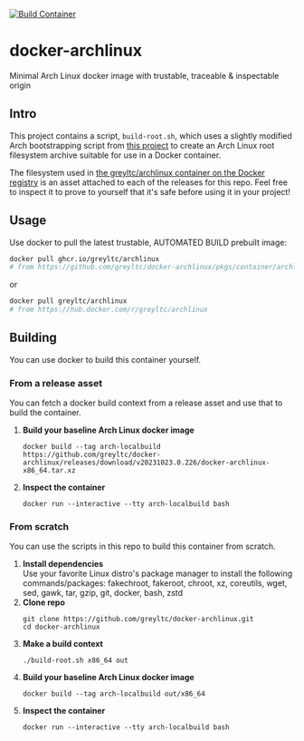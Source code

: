 [![Build Container](https://github.com/greyltc/docker-archlinux/actions/workflows/build_container.yml/badge.svg)](https://github.com/greyltc/docker-archlinux/actions/workflows/build_container.yml)

docker-archlinux
====================
Minimal Arch Linux docker image with trustable, traceable & inspectable origin   

## Intro
This project contains a script, `build-root.sh`, which uses a slightly modified Arch bootstrapping script from [this project](
https://github.com/tokland/arch-bootstrap) to create an Arch Linux root filesystem archive suitable for use in a Docker container.

The filesystem used in [the greyltc/archlinux container on the Docker registry](https://hub.docker.com/r/greyltc/archlinux) is an asset attached to each of the releases for this repo. Feel free to inspect it to prove to yourself that it's safe before using it in your project!

## Usage
Use docker to pull the latest trustable, AUTOMATED BUILD prebuilt image:  
```bash
docker pull ghcr.io/greyltc/archlinux
# from https://github.com/greyltc/docker-archlinux/pkgs/container/archlinux
```
or  
```bash
docker pull greyltc/archlinux
# from https://hub.docker.com/r/greyltc/archlinux
```
## Building
You can use docker to build this container yourself.
### From a release asset
You can fetch a docker build context from a release asset and use that to build the container.
1. **Build your baseline Arch Linux docker image**
    ```
    docker build --tag arch-localbuild https://github.com/greyltc/docker-archlinux/releases/download/v20231023.0.226/docker-archlinux-x86_64.tar.xz
    ```
1. **Inspect the container**
    ```
    docker run --interactive --tty arch-localbuild bash
    ```
### From scratch
You can use the scripts in this repo to build this container from scratch.
1. **Install dependencies**  
Use your favorite Linux distro's package manager to install the following commands/packages: fakechroot, fakeroot, chroot, xz, coreutils, wget, sed, gawk, tar, gzip, git, docker, bash, zstd
1. **Clone repo**  
    ```
    git clone https://github.com/greyltc/docker-archlinux.git
    cd docker-archlinux
    ```
1. **Make a build context**  
    ```
    ./build-root.sh x86_64 out
    ```
1. **Build your baseline Arch Linux docker image**
    ```
    docker build --tag arch-localbuild out/x86_64
    ```
1. **Inspect the container**
    ```
    docker run --interactive --tty arch-localbuild bash
    ```
